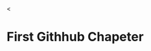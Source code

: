 <!DOCTYPE>
<<html>
<head>
  <title></title>
</head>
<body>
  <h1>First Githhub Chapeter </h1>
</body>
</html>
